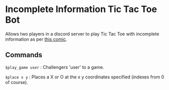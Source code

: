 # Incomplete Information Tic Tac Toe Bot

Allows two players in a discord server to play Tic Tac Toe with incomplete information as per [this comic](https://www.smbc-comics.com/comic/incomplete).

## Commands

`$play_game user` : Challengers 'user' to a game.

`$place x y` : Places a X or O at the x y coordinates specified (indexes from 0 of course).